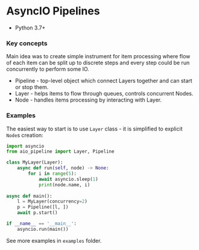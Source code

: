 
# AsyncIO Pipelines

* Python 3.7+

### Key concepts

Main idea was to create simple instrument for item processing where flow of each
item can be split up to discrete steps and every step could be run concurrently
to perform some IO.

* Pipeline - top-level object which connect Layers together and can start or stop them.
* Layer - helps items to flow through queues, controls concurrent Nodes.
* Node - handles items processing by interacting with Layer.

### Examples

The easiest way to start is to use `Layer` class - it is simplified to explicit
`Node`s creation:

```python
import asyncio
from aio_pipeline import Layer, Pipeline

class MyLayer(Layer):
    async def run(self, node) -> None:
        for i in range(5):
            await asyncio.sleep(1)
            print(node.name, i)
    
async def main():
    l = MyLayer(concurrency=2)
    p = Pipeline([l, ])
    await p.start()

if __name__ == '__main__':
    asyncio.run(main())
```

See more examples in `examples` folder.
